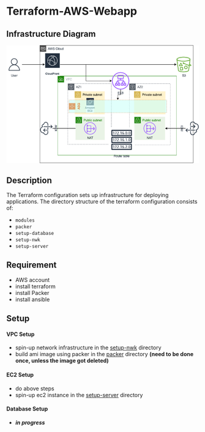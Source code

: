 # Terraform-AWS-Webapp

## Infrastructure Diagram
![Alt](infra-diagram.png)

## Description
The Terraform configuration sets up infrastructure for deploying applications. The directory structure of the terraform configuration consists of:
- `modules`
- `packer`
- `setup-database`
- `setup-nwk`
- `setup-server`

## Requirement
- AWS account
- install terraform
- install Packer
- install ansible

## Setup

#### VPC Setup
- spin-up network infrastructure in the [setup-nwk](./setup-nwk/README.md) directory
- build ami image using packer in the [packer](./packer/README.md) directory **(need to be done once, unless the image got deleted)**

#### EC2 Setup
- do above steps
- spin-up ec2 instance in the [setup-server](./setup-server/README.md) directory

#### Database Setup
- ***in progress***
